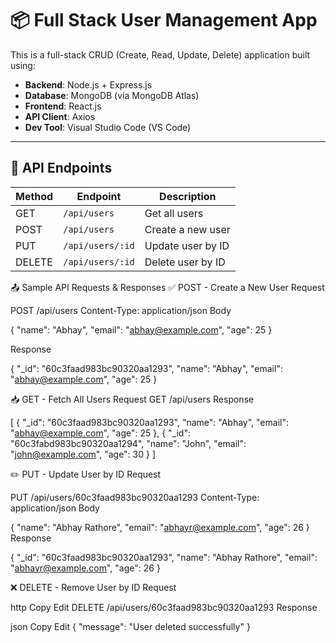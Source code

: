 # 📦 Full Stack User Management App

This is a full-stack CRUD (Create, Read, Update, Delete) application built using:

- **Backend**: Node.js + Express.js
- **Database**: MongoDB (via MongoDB Atlas)
- **Frontend**: React.js
- **API Client**: Axios
- **Dev Tool**: Visual Studio Code (VS Code)

---

## 🔗 API Endpoints

| Method | Endpoint             | Description               |
|--------|----------------------|---------------------------|
| GET    | `/api/users`         | Get all users             |
| POST   | `/api/users`         | Create a new user         |
| PUT    | `/api/users/:id`     | Update user by ID         |
| DELETE | `/api/users/:id`     | Delete user by ID         |

📤 Sample API Requests & Responses
✅ POST - Create a New User
Request

POST /api/users
Content-Type: application/json
Body

{
  "name": "Abhay",
  "email": "abhay@example.com",
  "age": 25
}

Response

{
  "_id": "60c3faad983bc90320aa1293",
  "name": "Abhay",
  "email": "abhay@example.com",
  "age": 25
}



📥 GET - Fetch All Users
Request
GET /api/users
Response


[
  {
    "_id": "60c3faad983bc90320aa1293",
    "name": "Abhay",
    "email": "abhay@example.com",
    "age": 25
  },
  {
    "_id": "60c3fabd983bc90320aa1294",
    "name": "John",
    "email": "john@example.com",
    "age": 30
  }
]


✏️ PUT - Update User by ID
Request


PUT /api/users/60c3faad983bc90320aa1293
Content-Type: application/json
Body


{
  "name": "Abhay Rathore",
  "email": "abhayr@example.com",
  "age": 26
}
Response


{
  "_id": "60c3faad983bc90320aa1293",
  "name": "Abhay Rathore",
  "email": "abhayr@example.com",
  "age": 26
}


❌ DELETE - Remove User by ID
Request

http
Copy
Edit
DELETE /api/users/60c3faad983bc90320aa1293
Response

json
Copy
Edit
{
  "message": "User deleted successfully"
}

